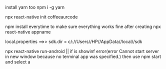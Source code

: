install yarn too
npm i -g yarn

npx react-native init coffeeaurcode

npm install everytime to make sure everything works fine after creating npx react-native appname

local.properties ==>>
sdk.dir = c/://Users//HP//AppData//local//sdk

npx react-native run-android || if is showinf error(error Cannot start server in new window because no terminal app was specified.) then use npm start and select a

